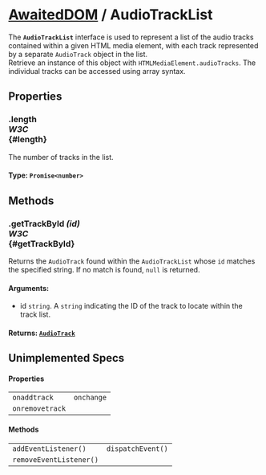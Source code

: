 # [AwaitedDOM](/docs/hero/basic-client/awaited-dom) <span>/</span> AudioTrackList

<div class='overview'><span class="seoSummary">The <strong><code>AudioTrackList</code></strong> interface is used to represent a list of the audio tracks contained within a given HTML media element, with each track represented by a separate <code>AudioTrack</code> object in the list.</span></div>

<div class='overview'>Retrieve an instance of this object with <code>HTMLMediaElement.audioTracks</code>.&nbsp;The individual tracks can be accessed using array syntax.</div>

## Properties

### .length <div class="specs"><i>W3C</i></div> {#length}

The number of tracks in the list.

#### **Type**: `Promise<number>`

## Methods

### .getTrackById *(id)* <div class="specs"><i>W3C</i></div> {#getTrackById}

Returns the <code>AudioTrack</code> found within the <code>AudioTrackList</code> whose <code>id</code> matches the specified string. If no match is found, <code>null</code> is returned.

#### **Arguments**:


 - id `string`. A `string` indicating the ID of the track to locate within the track list.

#### **Returns**: [`AudioTrack`](/docs/hero/awaited-dom/audio-track)

## Unimplemented Specs

#### Properties

|     |     |
| --- | --- |
| `onaddtrack` | `onchange` |
| `onremovetrack` |  |

#### Methods

|     |     |
| --- | --- |
| `addEventListener()` | `dispatchEvent()` |
| `removeEventListener()` |  |
